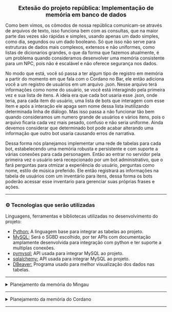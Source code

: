 <h1 align='center' style ="font-size: 18px"><b>Extesão do projeto república: Implementação de memória em banco de dados</b></h1>

Como bem vimos, os cômodos de nossa república comunicam-se através de arquivos de texto, isso funciona bem com as consultas, que na maior parte das vezes são rápidas e simples, usando apenas um dado simples, como dia, segundos ou um dado booleano. Só que isso não serve para estruturas de dados mais complexos, extensos e não uniformes, como listas de dicionarios grandes, o que da forma que fazemos atualmente, é um problema quando consideramos desenvolver uma memória consistente para um NPC, pois não é escalável e não oferece segurança nos dados.

No modo que está, você só passa a ter algum tipo de registro em memória a partir do momento em que fala com o Cordano no Bar, ele então adiciona você a um registro de usuários em um arquivo .json. Nesse arquivo terá informações como nome do usuário, se você está interagindo pela primeira vez e sua lista de itens. A ideia era que cada bot usaria esse .json, onde teria, para cada item do usuário, uma lista de bots que interagem com esse item e após a interação ele apaga sem nome dessa lista inutilizando determinada linha de diálogo.
Mas isso passa a não funcionar tão bem quando consideramos um numero grande de usuários e vários itens, pois o arquivo ficaria cada vez mais pesado, confuso e não seria uniforme. Ainda devemos considerar que determinado bot pode acabar alterando uma informação que outro bot usaria causando erros de narrativa.

Dessa forma nós planejamos implementar uma rede de tabelas para cada bot, estabelecendo uma memória robusta e persistente e com suporte a várias conexões para cada personagem. Então ao entrar no servidor pela primeira vez o usuário será recepcionado por um bot administrativo, que o fará perguntas para otmizar a experiência do usuário, perguntas como nome, estilo de música preferido. Ele então registrará as informações na tabela de usuários com um inventário para itens, dessa forma os bots poderão acessar esse inventario para gerenciar suas próprias frases e ações.

<hr>

### ⚙️ Tecnologias que serão utilizadas 

Linguagens, ferramentas e bibliotecas utilizadas no desenvolvimento do projeto:

* [Python:](https://www.python.org/) A linguagem base para integrar as tabelas ao projeto.
* [MySQL:](https://www.mysql.com/) Será o SGBD escolhido, por ter APIs com documentação amplamente desenvolvida para integração com python e ter suporte a multiplas conexões.
* [pymysql:](https://pymysql.readthedocs.io/en/latest/) API usada para integrar MySQL ao projeto.
* [sqlalchemy:](https://www.sqlalchemy.org/) API usada para integrar MySQL ao projeto.
* [DBeaver:](https://dbeaver.io/) Programa usado para melhor visualização dos dados nas tabelas.

<hr>

<details>
  <summary>Planejamento da memória do Mingau</summary>
  <br>

> O desenvolvimento de uma memória em banco para o Mingau o tornará mais flexível abrindo novas possibilidades para o bot, pois poderá guardar informações de forma mais consistente, organizada e resume a programação hardcoded. Para substituír o sistema de arquivos .txt usaremos uma série de tabelas que relacionam cômodos, áreas, frases do bot e eventos que podem ocorrer. Pra começar temos a própria entidade Mingau, que é organizada da seguinte forma:  

<table align="center">
    <td align="center">
    Entidade Mingau
    </td>
  <tr>
    <td><img src="imagens\tab_mingau.png" width=500>
    </td>
    <td>
    </td>
  </tr>
</table>

> e mostramos as tabelas que compõe essa memória virtual.  

</details>
<hr>

<details>
  <summary>Planejamento da memória do Cordano</summary> 
</details>
<hr>
